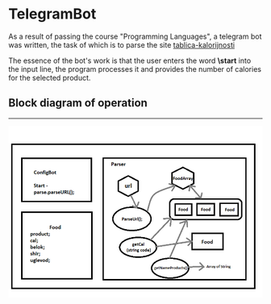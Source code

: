 # TelegramBot

As a result of passing the course "Programming Languages", a telegram bot was written, the task of which is to parse the site [tablica-kalorijnosti](http://frs24.ru/st/tablica-kalorijnosti-produktov-pitaniya/) 

The essence of the bot's work is that the user enters the word **\start** into the input line, the program processes it and provides the number of calories for the selected product.


## Block diagram of operation
_______

![](https://github.com/DaniilPLatonov/TelegramBot/blob/master/Block%20diagram%20of%20operation.png?raw=true)

